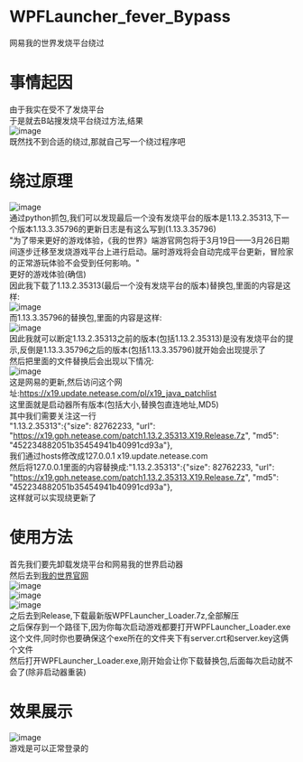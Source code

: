 # WPFLauncher_fever_Bypass
网易我的世界发烧平台绕过<br />
# 事情起因
由于我实在受不了发烧平台<br />
于是就去B站搜发烧平台绕过方法,结果<br />
![image](https://github.com/daijunhaoMinecraft/WPFLauncher_fever_Bypass/assets/121751847/84060f7e-d8ae-443c-8811-ec1251475172)<br />
既然找不到合适的绕过,那就自己写一个绕过程序吧<br />
# 绕过原理
![image](https://github.com/daijunhaoMinecraft/WPFLauncher_fever_Bypass/assets/121751847/a007b889-def1-433b-82b2-231f2ddc13ab)<br />
通过python抓包,我们可以发现最后一个没有发烧平台的版本是1.13.2.35313,下一个版本1.13.3.35796的更新日志是有这么写到(1.13.3.35796)<br />
"为了带来更好的游戏体验，《我的世界》端游官网包将于3月19日——3月26日期间逐步迁移至发烧游戏平台上进行启动。届时游戏将会自动完成平台更新，冒险家的正常游玩体验不会受到任何影响。"<br />
更好的游戏体验(确信)<br />
因此我下载了1.13.2.35313(最后一个没有发烧平台的版本)替换包,里面的内容是这样:<br />
![image](https://github.com/daijunhaoMinecraft/WPFLauncher_fever_Bypass/assets/121751847/a9852b9e-494d-4a35-b591-e5ab66c8ff81)<br />
而1.13.3.35796的替换包,里面的内容是这样:<br />
![image](https://github.com/daijunhaoMinecraft/WPFLauncher_fever_Bypass/assets/121751847/c4c01792-02fe-4f6a-922a-7301666c0e6b)<br />
因此我就可以断定1.13.2.35313之前的版本(包括1.13.2.35313)是没有发烧平台的提示,反倒是1.13.3.35796之后的版本(包括1.13.3.35796)就开始会出现提示了<br />
然后把里面的文件替换后会出现以下情况:<br />
![image](https://github.com/daijunhaoMinecraft/WPFLauncher_fever_Bypass/assets/121751847/55c8faff-1d6d-4399-8b5c-97f92dc22f00)<br />
这是网易的更新,然后访问这个网址:<https://x19.update.netease.com/pl/x19_java_patchlist><br />
这里面就是启动器所有版本(包括大小,替换包直连地址,MD5)<br />
其中我们需要关注这一行<br />
"1.13.2.35313":{"size": 82762233, "url": "https://x19.gph.netease.com/patch1.13.2.35313.X19.Release.7z", "md5": "452234882051b35454941b40991cd93a"},<br />
我们通过hosts修改成127.0.0.1 x19.update.netease.com<br />
然后将127.0.0.1里面的内容替换成:"1.13.2.35313":{"size": 82762233, "url": "https://x19.gph.netease.com/patch1.13.2.35313.X19.Release.7z", "md5": "452234882051b35454941b40991cd93a"},<br />
这样就可以实现绕更新了
# 使用方法
首先我们要先卸载发烧平台和网易我的世界启动器<br />
然后去到[我的世界官网](https://mc.163.com)<br />
![image](https://github.com/daijunhaoMinecraft/WPFLauncher_fever_Bypass/assets/121751847/de904b6c-5b9d-4273-98ce-142ed77a92d9)<br />
![image](https://github.com/daijunhaoMinecraft/WPFLauncher_fever_Bypass/assets/121751847/c1b82f4b-3f1d-4e79-ba10-7ddb1e5d533e)<br />
![image](https://github.com/daijunhaoMinecraft/WPFLauncher_fever_Bypass/assets/121751847/6c2738f3-c18c-4cc3-b2de-f88ea4d5c03e)<br />
之后去到Release,下载最新版WPFLauncher_Loader.7z,全部解压<br />
之后保存到一个路径下,因为你每次启动游戏都要打开WPFLauncher_Loader.exe这个文件,同时你也要确保这个exe所在的文件夹下有server.crt和server.key这俩个文件<br />
然后打开WPFLauncher_Loader.exe,刚开始会让你下载替换包,后面每次启动就不会了(除非启动器重装)
# 效果展示
![image](https://github.com/daijunhaoMinecraft/WPFLauncher_fever_Bypass/assets/121751847/7a80e3f6-5eae-4438-bbfa-7d39f0bbab58)<br />
游戏是可以正常登录的
